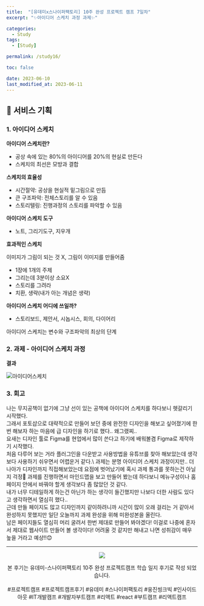 ```yaml
---
title:  "[유데미x스나이퍼팩토리] 10주 완성 프로젝트 캠프 7일차"
excerpt: "✨아이디어 스케치 과정 과제✨"

categories:
  - Study
tags:
  - [Study]

permalink: /study16/

toc: false

date: 2023-06-10
last_modified_at: 2023-06-11
---
```

## 🍊 서비스 기획

### 1. 아이디어 스케치

**아이디어 스케치란?**
- 공상 속에 있는 80%의 아이디어를 20%의 현실로 만든다
- 스케치의 최선은 모방과 결합

**스케치의 효율성**
- 시간절약: 공상을 현실적 밑그림으로 만듬
- 큰 구조파악: 전체스토리를 알 수 있음 
- 스토리텔링: 진행과정의 스토리를 파악할 수 있음

**아이디어 스케치 도구**
- 노트, 그리기도구, 지우개

**효과적인 스케치**

이미지가 그림이 되는 것 X, 그림이 이미지를 만들어줌

- 1장에 1개의 주제
- 그리는데 3분이상 소요X
- 스토리를 그려라
- 치환, 생략(내가 아는 개념은 생략)

**아이디어 스케치 어디에 쓰일까?**
- 스토리보드, 제안서, 시놉시스, 회의, 다이어리

아이디어 스케치는 변수와 구조파악의 최상의 단계

### 2. 과제 - 아이디어 스케치 과정

**결과**

![아이디어스케치](https://github.com/Ji-Yoon98/Ji-Yoon98.github.io/assets/97427387/297b041b-7cf5-46bd-962d-cf6d7a0ffc4e)

### 3. 회고
나는 무지공책이 없기에 그냥 선이 있는 공책에 아이디어 스케치를 하다보니 헷갈리기 시작했다.\
그래서 포토샵으로 대략적으로 만들어 보던 중에 완전한 디자인을 해보고 싶어졌기에 한번 해보자 하는 마음에 급 디자인을 하기로 했다.. 왜그랬찌..\
요새는 디자인 툴로 Figma를 현업에서 많이 쓴다고 하기에 배워볼겸 Figma로 제작하기 시작했다.\
처음 다루어 보는 거라 플러그인을 다운받고 사용방법을 유튜브를 찾아 해보았는데 생각보다 사용하기 쉬우면서 어렵운거 같다.\ 
과제는 분명 아이디어 스케치 과정이지만.. 더 나아가 디자인까지 직접해보았는데 요점에 벗어났기에 혹시 과제 통과를 못하는건 아닐지 걱정🥲
과제를 진행하면서 마인드맵을 보고 만들어 봤는데 하다보니 메뉴구성이나 홈페이지 안에서 바꿔야 할게 생각보다 좀 많았던 것 같다.\
내가 너무 디테일하게 하는건 아닌가 하는 생각이 들긴했지만 나보다 더한 사람도 있다고 생각하면서 열심히 했다..\
근데 만들 페이지도 많고 디자인까지 같이하려니까 시간이 많이 오래 걸리는 거 같아서 완성하지 못했지만 일단 오늘까지 과제 완성을 위해 미완성본을 올린다.\
남은 페이지들도 열심히 머리 굴려서 한번 제대로 만들어 봐야겠다! 이걸로 나중에 혼자서 제대로 웹사이트 만들어 볼 생각이다! 어려울 것 같지만 해내고 나면 성취감이 매우 높을 거라고 예상!!😊 

<hr>

<div align="center">
<img src="https://github.com/Ji-Yoon98/Ji-Yoon98.github.io/assets/97427387/68d12772-178f-4124-80c5-531a7fde8b9d"><br/>

본 후기는 유데미-스나이퍼팩토리 10주 완성 프로젝트캠프 학습 일지 후기로 작성 되었습니다.<br/><br/>
#프로젝트캠프 #프로젝트캠프후기 #유데미 #스나이퍼팩토리 #웅진씽크빅 #인사이드아웃 #IT개발캠프 #개발자부트캠프 #리액트 #react #부트캠프 #리액트캠프
</div>
